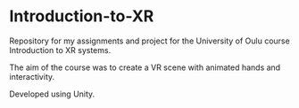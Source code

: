 # Introduction-to-XR
Repository for my assignments and project for the University of Oulu course Introduction to XR systems.

The aim of the course was to create a VR scene with animated hands and interactivity.

Developed using Unity.
